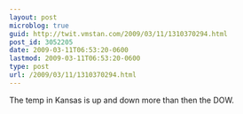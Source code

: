 ```yaml
---
layout: post
microblog: true
guid: http://twit.vmstan.com/2009/03/11/1310370294.html
post_id: 3052205
date: 2009-03-11T06:53:20-0600
lastmod: 2009-03-11T06:53:20-0600
type: post
url: /2009/03/11/1310370294.html
---
```

The temp in Kansas is up and down more than then the DOW.
